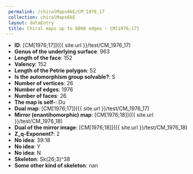 ```yaml
--- 
 permalink: /chiralMaps6kE/CM_1976_17 
 collection: chiralMaps6kE
 layout: dataEntry
 title: Chiral maps up to 6000 edges - CM[1976;17]
---
```


- **ID**: [CM[1976;17]]({{ site.url }}/test/CM_1976_17)
- **Genus of the underlying surface**: 963
- **Length of the face**: 152
- **Valency**: 152
- **Length of the Petrie polygon**: 52
- **Is the automorphism group solvable?**: S
- **Number of vertices**: 26
- **Number of edges**: 1976
- **Number of faces**: 26
- **The map is self-**: Du
- **Dual map**: [CM[1976;17]]({{ site.url }}/test/CM_1976_17)
- **Mirror (enantihomorphic) map**: [CM[1976;18]]({{ site.url }}/test/CM_1976_18)
- **Dual of the mirror image**: [CM[1976;18]]({{ site.url }}/test/CM_1976_18)
- **Z_q-Exponent?**: 2
- **No idea**:  39:18
- **No idea**: Y
- **No idea**: N
- **Skeleton**: Sk(26;3)^38
- **Some other kind of skeleton**: nan
